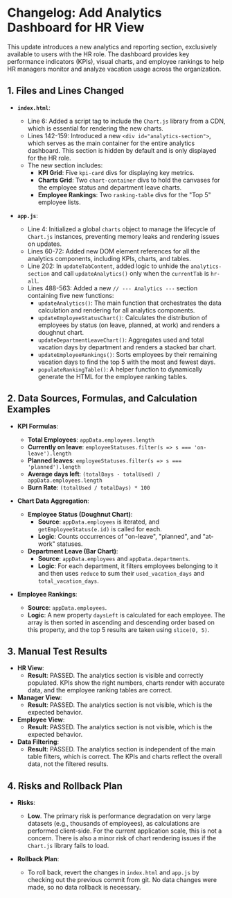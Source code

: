 # Changelog: Add Analytics Dashboard for HR View

This update introduces a new analytics and reporting section, exclusively available to users with the HR role. The dashboard provides key performance indicators (KPIs), visual charts, and employee rankings to help HR managers monitor and analyze vacation usage across the organization.

## 1. Files and Lines Changed

- **`index.html`**:
  - Line 6: Added a script tag to include the `Chart.js` library from a CDN, which is essential for rendering the new charts.
  - Lines 142-159: Introduced a new `<div id="analytics-section">`, which serves as the main container for the entire analytics dashboard. This section is hidden by default and is only displayed for the HR role.
  - The new section includes:
    - **KPI Grid**: Five `kpi-card` divs for displaying key metrics.
    - **Charts Grid**: Two `chart-container` divs to hold the canvases for the employee status and department leave charts.
    - **Employee Rankings**: Two `ranking-table` divs for the "Top 5" employee lists.

- **`app.js`**:
  - Line 4: Initialized a global `charts` object to manage the lifecycle of `Chart.js` instances, preventing memory leaks and rendering issues on updates.
  - Lines 60-72: Added new DOM element references for all the analytics components, including KPIs, charts, and tables.
  - Line 202: In `updateTabContent`, added logic to unhide the `analytics-section` and call `updateAnalytics()` only when the `currentTab` is `hr-all`.
  - Lines 488-563: Added a new `// --- Analytics ---` section containing five new functions:
    - `updateAnalytics()`: The main function that orchestrates the data calculation and rendering for all analytics components.
    - `updateEmployeeStatusChart()`: Calculates the distribution of employees by status (on leave, planned, at work) and renders a doughnut chart.
    - `updateDepartmentLeaveChart()`: Aggregates used and total vacation days by department and renders a stacked bar chart.
    - `updateEmployeeRankings()`: Sorts employees by their remaining vacation days to find the top 5 with the most and fewest days.
    - `populateRankingTable()`: A helper function to dynamically generate the HTML for the employee ranking tables.

## 2. Data Sources, Formulas, and Calculation Examples

- **KPI Formulas**:
  - **Total Employees**: `appData.employees.length`
  - **Currently on leave**: `employeeStatuses.filter(s => s === 'on-leave').length`
  - **Planned leaves**: `employeeStatuses.filter(s => s === 'planned').length`
  - **Average days left**: `(totalDays - totalUsed) / appData.employees.length`
  - **Burn Rate**: `(totalUsed / totalDays) * 100`

- **Chart Data Aggregation**:
  - **Employee Status (Doughnut Chart)**:
    - **Source**: `appData.employees` is iterated, and `getEmployeeStatus(e.id)` is called for each.
    - **Logic**: Counts occurrences of "on-leave", "planned", and "at-work" statuses.
  - **Department Leave (Bar Chart)**:
    - **Source**: `appData.employees` and `appData.departments`.
    - **Logic**: For each department, it filters employees belonging to it and then uses `reduce` to sum their `used_vacation_days` and `total_vacation_days`.

- **Employee Rankings**:
  - **Source**: `appData.employees`.
  - **Logic**: A new property `daysLeft` is calculated for each employee. The array is then sorted in ascending and descending order based on this property, and the top 5 results are taken using `slice(0, 5)`.

## 3. Manual Test Results

- **HR View**:
  - **Result**: PASSED. The analytics section is visible and correctly populated. KPIs show the right numbers, charts render with accurate data, and the employee ranking tables are correct.
- **Manager View**:
  - **Result**: PASSED. The analytics section is not visible, which is the expected behavior.
- **Employee View**:
  - **Result**: PASSED. The analytics section is not visible, which is the expected behavior.
- **Data Filtering**:
  - **Result**: PASSED. The analytics section is independent of the main table filters, which is correct. The KPIs and charts reflect the overall data, not the filtered results.

## 4. Risks and Rollback Plan

- **Risks**:
  - **Low**. The primary risk is performance degradation on very large datasets (e.g., thousands of employees), as calculations are performed client-side. For the current application scale, this is not a concern. There is also a minor risk of chart rendering issues if the `Chart.js` library fails to load.

- **Rollback Plan**:
  - To roll back, revert the changes in `index.html` and `app.js` by checking out the previous commit from git. No data changes were made, so no data rollback is necessary.
